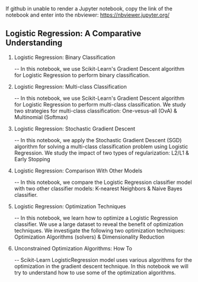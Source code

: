 If github in unable to render a Jupyter notebook, copy the link of the notebook and enter into the nbviewer:
https://nbviewer.jupyter.org/

## Logistic Regression: A Comparative Understanding

1. Logistic Regression: Binary Classification

      -- In this notebook, we use Scikit-Learn's Gradient Descent algorithm for Logistic Regression to perform binary classification.
      
2. Logistic Regression: Multi-class Classification

      -- In this notebook, we use Scikit-Learn's Gradient Descent algorithm for Logistic Regression to perform multi-class classification. We study two strategies for multi-class classification: One-vesus-all (OvA) & Multinomial (Softmax)
      

3. Logistic Regression: Stochastic Gradient Descent

      -- In this notebook, we apply the Stochastic Gradient Descent (SGD) algorithm for solving a multi-class classification problem using Logistic Regression. We study the impact of two types of regularization: L2/L1 & Early Stopping
      
4. Logistic Regression: Comparison With Other Models

      -- In this notebook, we compare the Logistic Regression classifier model with two other classifier models: K-nearest Neighbors & Naive Bayes classifier.
      
5. Logistic Regression: Optimization Techniques

      -- In this notebook, we learn how to optimize a Logistic Regression classifier. We use a large dataset to reveal the benefit of optimization techniques. We investigate the following two optimization techniques: Optimization Algorithms (solvers) & Dimensionality Reduction
      
      
6. Unconstrained Optimization Algorithms: How To

      -- Scikit-Learn LogisticRegression model uses various algorithms for the optimization in the gradient descent technique. In this notebook we will try to understand how to use some of the optimization algorithms.


      
      
      

